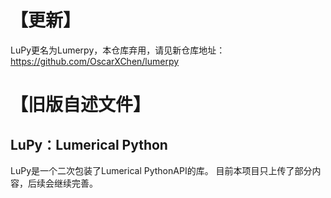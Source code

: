# 【更新】
LuPy更名为Lumerpy，本仓库弃用，请见新仓库地址：https://github.com/OscarXChen/lumerpy

# 【旧版自述文件】
## LuPy：Lumerical Python
LuPy是一个二次包装了Lumerical PythonAPI的库。
目前本项目只上传了部分内容，后续会继续完善。
